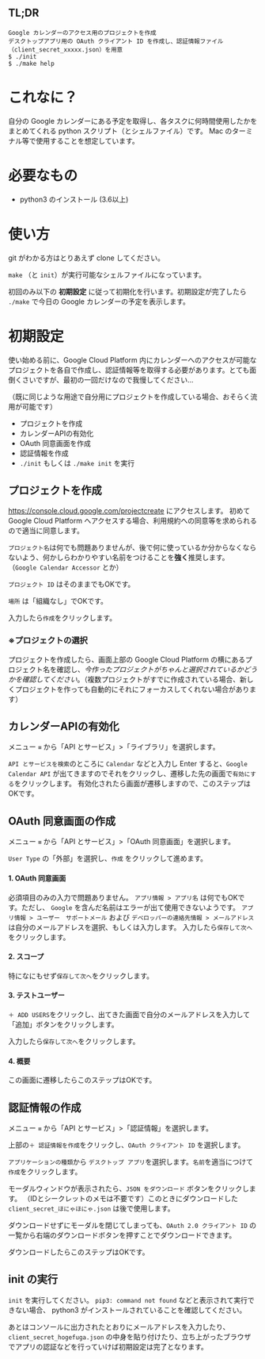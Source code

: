 ## TL;DR
```
Google カレンダーのアクセス用のプロジェクトを作成
デスクトップアプリ用の OAuth クライアント ID を作成し、認証情報ファイル（client_secret_xxxxx.json）を用意
$ ./init
$ ./make help
```

# これなに？
自分の Google カレンダーにある予定を取得し、各タスクに何時間使用したかをまとめてくれる python スクリプト（とシェルファイル）です。
Mac のターミナル等で使用することを想定しています。

# 必要なもの
- python3 のインストール (3.6以上)

# 使い方
git がわかる方はとりあえず clone してください。

`make` （と `init`）が実行可能なシェルファイルになっています。

初回のみ以下の **初期設定** に従って初期化を行います。初期設定が完了したら `./make` で今日の Google カレンダーの予定を表示します。


# 初期設定
使い始める前に、Google Cloud Platform 内にカレンダーへのアクセスが可能なプロジェクトを各自で作成し、認証情報等を取得する必要があります。とても面倒くさいですが、最初の一回だけなので我慢してください...

（既に同じような用途で自分用にプロジェクトを作成している場合、おそらく流用が可能です）

- プロジェクトを作成
- カレンダーAPIの有効化
- OAuth 同意画面を作成
- 認証情報を作成
- `./init` もしくは `./make init` を実行

## プロジェクトを作成
https://console.cloud.google.com/projectcreate にアクセスします。
初めて Google Cloud Platform へアクセスする場合、利用規約への同意等を求められるので適当に同意します。

`プロジェクト名`は何でも問題ありませんが、後で何に使っているか分からなくならないよう、何かしらわかりやすい名前をつけることを**強く**推奨します。 （`Google Calendar Accessor` とか）

`プロジェクト ID` はそのままでもOKです。

`場所` は「組織なし」でOKです。

入力したら`作成`をクリックします。


### ※プロジェクトの選択
プロジェクトを作成したら、画面上部の Google Cloud Platform の横にあるプロジェクト名を確認し、*今作ったプロジェクトがちゃんと選択されているかどうかを確認してください*。（複数プロジェクトがすでに作成されている場合、新しくプロジェクトを作っても自動的にそれにフォーカスしてくれない場合があります）


## カレンダーAPIの有効化
メニュー `≡` から「API とサービス」>「ライブラリ」を選択します。

`API とサービスを検索`のところに `Calendar` などと入力し Enter すると、`Google Calendar API` が出てきますのでそれをクリックし、遷移した先の画面で`有効にする`をクリックします。
有効化されたら画面が遷移しますので、このステップはOKです。


## OAuth 同意画面の作成
メニュー `≡` から「API とサービス」>「OAuth 同意画面」を選択します。

`User Type` の「外部」を選択し、`作成` をクリックして進めます。

#### 1. OAuth 同意画面
必須項目のみの入力で問題ありません。
`アプリ情報 > アプリ名` は何でもOKです。ただし、 `Google` を含んだ名前はエラーが出て使用できないようです。
`アプリ情報 > ユーザー　サポートメール` および `デベロッパーの連絡先情報 > メールアドレス` は自分のメールアドレスを選択、もしくは入力します。
入力したら`保存して次へ`をクリックします。

#### 2. スコープ
特になにもせず`保存して次へ`をクリックします。

#### 3. テストユーザー
`＋ ADD USERS`をクリックし、出てきた画面で自分のメールアドレスを入力して「追加」ボタンをクリックします。

入力したら`保存して次へ`をクリックします。

#### 4. 概要
この画面に遷移したらこのステップはOKです。


## 認証情報の作成
メニュー `≡` から「API とサービス」>「認証情報」を選択します。

上部の`＋ 認証情報を作成`をクリックし、`OAuth クライアント ID` を選択します。

`アプリケーションの種類`から `デスクトップ アプリ`を選択します。`名前`を適当につけて `作成`をクリックします。

モーダルウィンドウが表示されたら、`JSON をダウンロード` ボタンをクリックします。 （IDとシークレットのメモは不要です）このときにダウンロードした `client_secret_ほにゃほにゃ.json` は後で使用します。

ダウンロードせずにモーダルを閉じてしまっても、`OAuth 2.0 クライアント ID` の一覧から右端のダウンロードボタンを押すことでダウンロードできます。

ダウンロードしたらこのステップはOKです。


## init の実行
`init` を実行してください。
`pip3: command not found` などと表示されて実行できない場合、 python3 がインストールされていることを確認してください。

あとはコンソールに出力されたとおりにメールアドレスを入力したり、`client_secret_hogefuga.json` の中身を貼り付けたり、立ち上がったブラウザでアプリの認証などを行っていけば初期設定は完了となります。